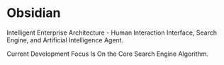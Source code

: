 # Obsidian
Intelligent Enterprise Architecture - Human Interaction Interface, Search Engine, and Artificial Intelligence Agent.

Current Development Focus Is On the Core Search Engine Algorithm.
